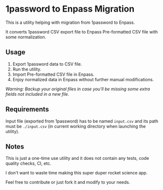 # 1password to Enpass Migration

This is a utility helping with migration from 1password to Enpass.

It converts 1password CSV export file to Enpass Pre-formatted CSV file with some normalization.

## Usage

1. Export 1password data to CSV file.
1. Run the utility.
1. Import Pre-formatted CSV file in Enpass.
1. Enjoy normalized data in Enpass without further manual modifications.

*Warning: Backup your original files in case you'll be missing some extra fields not included in a new file.*

## Requirements

Input file (exported from 1password) has to be named `input.csv` and its path
must be `./input.csv` (in current working directory when launching the utility).

## Notes

This is just a one-time use utility and it does not contain any tests, code quality checks, CI, etc.

I don't want to waste time making this super duper rocket science app.

Feel free to contribute or just fork it and modify to your needs.